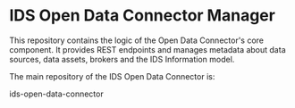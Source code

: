 # IDS Open Data Connector Manager

This repository contains the logic of the Open Data Connector's core component. It provides REST endpoints and manages metadata 
about data sources, data assets, brokers and the IDS Information model.

The main repository of the IDS Open Data Connector is: 

ids-open-data-connector